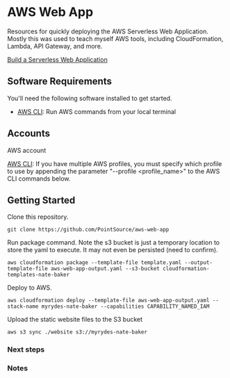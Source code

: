 AWS Web App
======

Resources for quickly deploying the AWS Serverless Web Application.  Mostly this was used to teach myself AWS tools, including CloudFormation, Lambda, API Gateway, and more.

[Build a Serverless Web Application](https://aws.amazon.com/getting-started/projects/build-serverless-web-app-lambda-apigateway-s3-dynamodb-cognito/)

## Software Requirements

You'll need the following software installed to get started.

  * [AWS CLI](https://docs.aws.amazon.com/cli/latest/userguide/installing.html): Run AWS commands from your local terminal

## Accounts

AWS account

[AWS CLI](https://docs.aws.amazon.com/cli/latest/userguide/cli-multiple-profiles.html): If you have multiple AWS profiles, you must specify which profile to use by appending the parameter "--profile <profile_name>" to the AWS CLI commands below.

## Getting Started

Clone this repository.

```
git clone https://github.com/PointSource/aws-web-app
```

Run package command.  Note the s3 bucket is just a temporary location to store the yaml to execute.  It may not even be persisted (need to confirm).
```
aws cloudformation package --template-file template.yaml --output-template-file aws-web-app-output.yaml --s3-bucket cloudformation-templates-nate-baker
```

Deploy to AWS.

```
aws cloudformation deploy --template-file aws-web-app-output.yaml --stack-name myrydes-nate-baker --capabilities CAPABILITY_NAMED_IAM
```

Upload the static website files to the S3 bucket

```
aws s3 sync ./website s3://myrydes-nate-baker
```

### Next steps


### Notes

